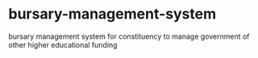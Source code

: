 # bursary-management-system
bursary management system for constituency to manage government of other higher educational funding
